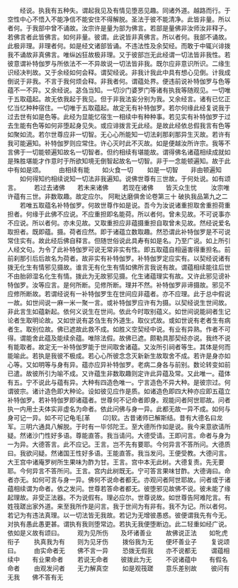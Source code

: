 <!-- { "loadSidebar": true } -->
　　经说。执我有五种失。谓起我见及有情见堕恶见趣。同诸外道。越路而行。于空性中心不悟入不能净信不能安住不得解脱。圣法于彼不能清净。此皆非量。所以者何。于我部中曾不诵故。汝宗许是量为部为佛言。若部是量佛非汝师汝非释子。若佛言者此皆佛言。如何非量。彼谓。此说皆非真佛言。所以者何。我部不诵故。此极非理。非理者何。如是经文诸部皆诵。不违法性及余契经。而敢于中辄兴诽拨我不诵故非真佛言。唯纵凶狂故极非理。又于彼部岂无此经谓一切法皆非我性。若彼意谓补特伽罗与所依法不一不异故说一切法皆非我。既尔应非意识所识。二缘生识经决判故。又于余经如何会释。谓契经说。非我计我此中具有想心见倒。计我成倒说于非我。不言于我何烦会释。非我者何。谓蕴处界。便违前说补特伽罗与色等蕴不一不异。又余经说。苾刍当知。一切沙门婆罗门等诸有执我等随观见。一切唯于五取蕴起。故无依我起于我见。但于非我法妄分别为我。又余经言。诸有已忆正忆当忆种种宿住。一切唯于五取蕴起。故定无有补特伽罗。若尔何缘此经复说我于过去世有如是色等。此经为显能忆宿生一相续中有种种事。若见实有补特伽罗于过去生能有色等如何非堕起身见失。或应诽拨言无此经。是故此经依总假我言有色等如聚如流。若尔世尊应非一切智。无心心所能知一切法刹那刹那异生灭故。若许有我可能遍知。补特伽罗则应常住。许心灭时此不灭故。如是便越汝所许宗。我等不言佛于一切能顿遍知故名一切智者。但约相续有堪能故。谓得佛名诸蕴相续成就如是殊胜堪能才作意时于所欲知境无倒智起故名一切智。非于一念能顿遍知。故于此中有如是颂。
　　由相续有能　　如火食一切
　　如是一切智　　非由顿遍知
　　如何得知约相续说知一切法非我遍知。说佛世尊有三世故。于何处说。如有颂言。
　　若过去诸佛　　若未来诸佛
　　若现在诸佛　　皆灭众生忧
　　汝宗唯许蕴有三世。非数取趣。故定应尔。
阿毗达磨俱舍论卷第三十
破执我品第九之二
　　若唯五取蕴名补特伽罗。何故世尊作如是说。吾今为汝说诸重担取舍重担荷重担者。何缘于此佛不应说。不应重担即名能荷。所以者何。曾未见故。不可说事亦不应说。所以者何。亦未见故。又取重担应非蕴摄重担自取曾未见故。然经说爱名取担者。既即蕴。摄。荷者应然。即于诸蕴立数取趣。然恐谓此补特伽罗是不可说常住实有。故此经后佛自释言。但随世俗说此具寿有如是名。乃至广说。如上所引人经文句。为令了此补特伽罗可说无常非实有性。即五取蕴自相逼害得重担名。前前刹那引后后故名为荷者。故非实有补特伽罗。补特伽罗定应实有。以契经说诸有拨无化生有情邪见摄故。谁言无有化生有情如佛所言我说有故。谓蕴相续能往后世不由胎卵湿名化生有情。拨此为无故邪见摄。化生诸蕴理实有故。又许此邪见谤补特伽罗。汝等应言。是何所断。见修所断。理并不然。补特伽罗非谛摄故。邪见不应修所断故。若谓经说有一补特伽罗生在世间应非蕴者。亦不应理。此于总中假说一故。如世间说一麻一米一聚一言。或补特伽罗应许有为摄。以契经说生世间故。非此言生如蕴新起。依何义说生在世间。依此今时取别蕴义。如世间说能祠者生记论者生取明论故。又如世说有苾刍生有外道生。取仪式故。或如世说有老者生有病者生。取别位故。佛已遮故此救不成。如胜义空契经中说。有业有异熟。作者不可得。谓能舍此蕴及能续余蕴。唯除法假。故佛已遮。颇勒具那契经亦说。我终不说有能取者。故定无一补特伽罗能于世间取舍诸蕴。又汝所引祠者等生。其体是何而能喻此。若执是我彼不极成。若心心所彼念念灭新新生故取舍不成。若许是身亦如心等。又如明等与身有异。蕴亦应异补特伽罗。老病二身各与前别。数论转变如前已遣。故彼所引为喻不成。又许蕴生非数取趣则定许此异蕴及常。又此唯一。蕴体有五。宁不说此与蕴有异。大种有四造色唯一。宁言造色不异大种。是彼宗过。何谓彼宗。诸计造色即大种论。设如彼见应作是质。如诸造色即四大种亦应即五蕴立补特伽罗。若补特伽罗即诸蕴者。世尊何不记命者即身。观能问者阿世耶故。问者执一内用士夫体实非虚名为命者。依此问佛与身一异。此都无故一异不成。如何与身可记一异。如不可记龟毛[革　　卬]软。古昔诸师已解斯结。昔有大德名曰龙军。三明六通具八解脱。于时有一毕邻陀王。至大德所作如是说。我今来意欲请所疑。然诸沙门性好多语。尊能直答。我当请问。大德受请。王即问言。命者与身为一为异。大德答言。此不应记。王言。岂不先有要耶。今何异言不答所问。大德质曰。我欲问疑。然诸国王性好多语。王能直答。我当发问。王便受教。大德问言。大王宫中诸庵罗树所生果味为酢为甘。王言。宫中本无此树。大德复责。先无要耶。今何异言不答所问。王言。宫内此树既无。宁可答言果味甘酢。大德诲曰。命者亦无。如何可言与身一异。佛何不说命者都无。亦观问者阿世耶故。问者或于诸蕴相续谓为命者。依之发问。世尊若答命者都无。彼堕邪见故佛不说。彼未能了缘起理故。非受正法器。不为说假有。理必应尔。世尊说故。如世尊告阿难陀言。有姓筏蹉出家外道。来至我所作是问言。我于世间为有非有。我不为记。所以者何。若记为有违法真理。以一切法皆无我故。若记为无增彼愚惑。彼便谓我先有今无。对执有愚此愚更甚。谓执有我则堕常边。若执无我便堕断边。此二轻重如经广说。依如是义故有颂曰。
　　观为见所伤　　及坏诸善业
　　故佛说正法　　如牝虎衔子
　　执真我为有　　则为见牙伤
　　拨俗我为无　　便坏善业子
　　复说颂曰。
　　由实命者无　　佛不言一异
　　恐拨无假我　　亦不说都无
　　谓蕴相续中　　有业果命者
　　若说无命者　　彼拨此为无
　　不说诸蕴中　　有假名命者
　　由观发问者　　无力解真空
　　如是观筏蹉　　意乐差别故
　　彼问有无我　　佛不答有无
